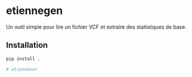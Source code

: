 # etiennegen

Un outil simple pour lire un fichier VCF et extraire des statistiques de base.

## Installation

```bash
pip install .

# etiennevar

